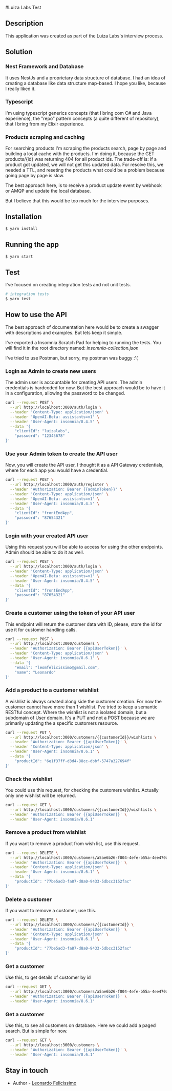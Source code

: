 
#Luiza Labs Test

## Description

This application was created as part of the Luiza Labs's interview process.

## Solution

### Nest Framework and Database

It uses NestJs and a proprietary data structure of database. I had an idea of creating a 
database like data structure map-based. I hope you like, because I really liked it.

### Typescript
I'm using typescript generics concepts (that I bring com C# and Java experience), 
the "repo" pattern concepts (a quite different of repository), that I bring from my Elixir experience.

### Products scraping and caching

For searching products I'm scraping the products search, page by page and building a local cache with the products.
I'm doing it, because the GET products/{id} was returning 404 for all product ids.
The trade-off is: If a product got updated, we will not get this updated data. For resolve this, we needed a TTL, and
reseting the products what could be a problem because going page by page is slow.

The best approach here, is to receive a product update event by webhook or AMQP and update the local database.

But I believe that this would be too much for the interview purposes.

## Installation

```bash
$ yarn install
```

## Running the app

```bash
$ yarn start
```

## Test

I've focused on creating integration tests and not unit tests.

```bash
# integration tests
$ yarn test
```

## How to use the API

The best approach of documentation here would be to create a swagger with descriptions and examples.
But lets keep it simple.

I've exported a Insomnia Scratch Pad for helping to running the tests. You will find it in the root
directory named: *insomnia-collection.json*

I've tried to use Postman, but sorry, my postman was buggy :'(

### Login as Admin to create new users

The admin user is accountable for creating API users. The admin credentials is hardcoded for now.
But the best approach would be to have it in a configuration, allowing the password to be changed.

```bash
curl --request POST \
  --url http://localhost:3000/auth/login \
  --header 'Content-Type: application/json' \
  --header 'OpenAI-Beta: assistants=v1' \
  --header 'User-Agent: insomnia/8.4.5' \
  --data '{
	"clientId": "luizalabs",
	"password": "12345678"
}'
```

### Use your Admin token to create the API user

Now, you will create the API user, I thought it as a API Gateway credentials, where for each app you
would have a credential.

```bash
curl --request POST \
  --url http://localhost:3000/auth/register \
  --header 'Authorization: Bearer {{adminToken}}' \
  --header 'Content-Type: application/json' \
  --header 'OpenAI-Beta: assistants=v1' \
  --header 'User-Agent: insomnia/8.4.5' \
  --data '{
	"clientId": "frontEndApp",
	"password": "87654321"
}'
```

### Login with your created API user

Using this request you will be able to access for using the other endpoints. Admin should be able to do it as well.

```bash
curl --request POST \
  --url http://localhost:3000/auth/login \
  --header 'Content-Type: application/json' \
  --header 'OpenAI-Beta: assistants=v1' \
  --header 'User-Agent: insomnia/8.4.5' \
  --data '{
	"clientId": "frontEndApp",
	"password": "87654321"
}'
```

### Create a customer using the token of your API user

This endpoint will return the customer data with ID, please, store the id for use it for customer handling calls.

```bash
curl --request POST \
  --url http://localhost:3000/customers \
  --header 'Authorization: Bearer {{apiUserToken}}' \
  --header 'Content-Type: application/json' \
  --header 'User-Agent: insomnia/8.6.1' \
  --data '{
	"email": "leomfelicissimo@gmail.com",
	"name": "Leonardo"
}'
```

### Add a product to a customer wishlist

A wishlist is always created along side the customer creation. For now the customer cannot have more than 1 wishlist.
I've tried to keep a semantic RESTful concept. Where the wishlist is not a isolated domain, but a subdomain of User domain.
It's a PUT and not a POST because we are primarily updating the a specific customers resource.

```bash
curl --request PUT \
  --url http://localhost:3000/customers/{{customerId}}/wishlists \
  --header 'Authorization: Bearer {{apiUserToken}}' \
  --header 'Content-Type: application/json' \
  --header 'User-Agent: insomnia/8.6.1' \
  --data '{
	"productId": "6e1f37ff-d3d4-88cc-dbbf-5747a327694f"
}'
```

### Check the wishlist

You could use this request, for checking the customers wishlist. Actually only one wishlist will be returned.

```bash
curl --request GET \
  --url http://localhost:3000/customers/{{customerId}}/wishlists \
  --header 'Authorization: Bearer {{apiUserToken}}' \
  --header 'User-Agent: insomnia/8.6.1'
```

### Remove a product from wishlist
If you want to remove a product from wish list, use this request.

```bash
curl --request DELETE \
  --url http://localhost:3000/customers/a5ae6b26-f804-4efe-b55a-4ee470a96af1/wishlists \
  --header 'Authorization: Bearer {{apiUserToken}}' \
  --header 'Content-Type: application/json' \
  --header 'User-Agent: insomnia/8.6.1' \
  --data '{
	"productId": "77be5ad3-fa87-d8a0-9433-5dbcc3152fac"
}'
```

### Delete a customer
If you want to remove a customer, use this.

```bash
curl --request DELETE \
  --url http://localhost:3000/customers/{{customerId}} \
  --header 'Authorization: Bearer {{apiUserToken}}' \
  --header 'Content-Type: application/json' \
  --header 'User-Agent: insomnia/8.6.1' \
  --data '{
	"productId": "77be5ad3-fa87-d8a0-9433-5dbcc3152fac"
}'
```

### Get a customer
Use this, to get details of customer by id

```bash
curl --request GET \
  --url http://localhost:3000/customers/a5ae6b26-f804-4efe-b55a-4ee470a96af1 \
  --header 'Authorization: Bearer {{apiUserToken}}' \
  --header 'User-Agent: insomnia/8.6.1'
```

### Get a customer
Use this, to see all customers on database. Here we could add a paged search.
But is simple for now.

```bash
curl --request GET \
  --url http://localhost:3000/customers \
  --header 'Authorization: Bearer {{apiUserToken}}' \
  --header 'User-Agent: insomnia/8.6.1'
```

## Stay in touch

- Author - [Leonardo Felicissimo](https://www.linkedin.com/in/leomfelicissimo/)
